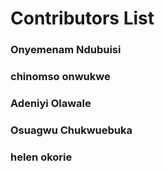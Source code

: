 # Contributors List

### Onyemenam Ndubuisi
### chinomso onwukwe
### Adeniyi Olawale
### Osuagwu Chukwuebuka
### helen okorie

